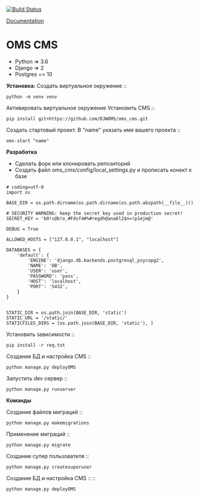 [![Build Status](https://travis-ci.org/DJWOMS/WomsTeam.svg?branch=master)](https://travis-ci.org/DJWOMS/WomsTeam)

[Documentation](https://oms-cms.readthedocs.io/ru/latest/)

# OMS CMS
 
- Python => 3.6
- Django => 2
- Postgres == 10

**Установка:**
Создать виртуальное окружение ::

    python -m venv venv
    
Активировать виртуальное окружение
Установить CMS ::

    pip install git+https://github.com/DJWOMS/oms_cms.git
    
Создать стартовый проект. В "name" указать имя вашего проекта ::
    
    oms-start "name"


**Разработка**
- Сделать форк или клонировать репозиторий
- Создать файл oms_cms/config/local_settings.py и прописать конект к базе
````
# coding=utf-8
import os

BASE_DIR = os.path.dirname(os.path.dirname(os.path.abspath(__file__)))

# SECURITY WARNING: keep the secret key used in production secret!
SECRET_KEY = 'b0!c@b!o_#Fdsf4#%#regdh@ana6l2$n=!p1ejm@'

DEBUG = True

ALLOWED_HOSTS = ["127.0.0.1", "localhost"]

DATABASES = {
    'default': {
        'ENGINE': 'django.db.backends.postgresql_psycopg2',
        'NAME': 'DB',
        'USER': 'user',
        'PASSWORD': 'pass',
        'HOST': 'localhost',
        'PORT': '5432',
    }
}


STATIC_DIR = os.path.join(BASE_DIR, 'static')
STATIC_URL = '/static/'
STATICFILES_DIRS = [os.path.join(BASE_DIR, 'static'), ]
````

Установить зависимости ::

    pip install -r req.txt
    
Создание БД и настройка CMS ::

    python manage.py deployOMS
    
Запустить dev сервер ::

    python manage.py runserver

**Команды**

Создание файлов миграций ::

    python manage.py makemigrations
    
Применение миграций ::

    python manage.py migrate

Создание супер пользователя ::

    python manage.py createsuperuser

Создание БД и настройка CMS :: ::

    python manage.py deployOMS



